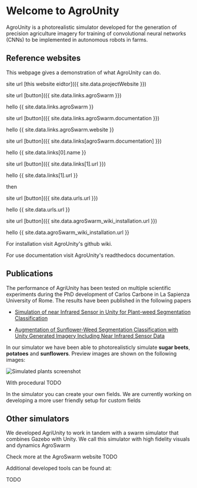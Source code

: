 # Welcome to AgroUnity

AgroUnity is a photorealistic simulator developed for the generation of precision agriculture imagery for training of convolutional neural networks (CNNs) to be implemented in autonomous robots in farms.

## Reference websites

This webpage gives a demonstration of what AgroUnity can do.

site url [this website eidtor]({{ site.data.projectWebsite }})

site url [button]({{ site.data.links.agroSwarm }})

hello {{ site.data.links.agroSwarm }}

site url [button]({{ site.data.links.agroSwarm.documentation }})

hello {{ site.data.links.agroSwarm.website }}

site url [button]({{ site.data.links[agroSwarm.documentation] }})

hello {{ site.data.links[0].name }}

site url [button]({{ site.data.links[1].url }})

hello {{ site.data.links[1].url }}

then

site url [button]({{ site.data.urls.url }})

hello {{ site.data.urls.url }}

site url [button]({{ site.data.agroSwarm_wiki_installation.url }})

hello {{ site.data.agroSwarm_wiki_installation.url }}

For installation visit AgroUnity's github wiki.

For use documentation visit AgroUnity's readthedocs documentation.

## Publications

The performance of AgriUnity has been tested on multiple scientific experiments during the PhD development of Carlos Carbone in La Sapienza University of Rome. The results have been published in the following papers

* [Simulation of near Infrared Sensor in Unity for Plant-weed Segmentation Classification](https://www.semanticscholar.org/paper/Simulation-of-near-Infrared-Sensor-in-Unity-for-Carbone-Potena/1999b23a7080c7248477f6da1a8b8b260eb7b918)

* [Augmentation of Sunflower-Weed Segmentation Classification with Unity Generated Imagery Including Near Infrared Sensor Data](https://rd.springer.com/chapter/10.1007/978-3-030-84811-8_3)

In our simulator we have been able to photorealisticly simulate **sugar beets**, **potatoes** and **sunflowers**. Preview images are shown on the following images:

![Simulated plants screenshot](https://raw.githubusercontent.com/CSCarbone07/roma_agroUnity/gh-pages/images/plants_screenshot.png)

With procedural TODO

In the simulator you can create your own fields. We are currently working on developing a more user friendly setup for custom fields

## Other simulators

We developed AgriUnity to work in tandem with a swarm simulator that combines Gazebo with Unity. We call this simulator with high fidelity visuals and dynamics AgroSwarm

Check more at the AgroSwarm website TODO

Additional developed tools can be found at: 

TODO

